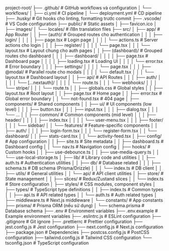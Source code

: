 project-root/
├── .github/ # GitHub workflows và configuration
│ └── workflows/
│ ├── ci.yml # CI pipeline
│ └── deployment.yml # CD pipeline
├── .husky/ # Git hooks cho linting, formatting trước commit
├── .vscode/ # VS Code configuration
├── public/ # Static assets
│ ├── favicon.ico
│ ├── images/
│ └── locales/ # i18n translation files
├── src/
│ ├── app/ # App Router
│ │ ├── (auth)/ # Grouped routes cho authentication
│ │ │ ├── login/
│ │ │ │ ├── page.tsx # Login page
│ │ │ │ └── actions.ts # Server actions cho login
│ │ │ ├── register/
│ │ │ │ └── page.tsx
│ │ │ └── layout.tsx # Layout chung cho auth pages
│ │ ├── (dashboard)/ # Grouped routes cho dashboard
│ │ │ ├── dashboard/
│ │ │ │ ├── page.tsx # Dashboard page
│ │ │ │ ├── loading.tsx # Loading UI
│ │ │ │ └── error.tsx # Error boundary
│ │ │ ├── settings/
│ │ │ │ └── page.tsx
│ │ │ ├── @modal/ # Parallel route cho modals
│ │ │ │ └── default.tsx
│ │ │ └── layout.tsx # Dashboard layout
│ │ ├── api/ # API Routes
│ │ │ ├── auth/
│ │ │ │ └── [...nextauth]/
│ │ │ │ └── route.ts
│ │ │ └── webhooks/
│ │ │ └── stripe/
│ │ │ └── route.ts
│ │ ├── globals.css # Global styles
│ │ ├── layout.tsx # Root layout
│ │ ├── page.tsx # Home page
│ │ ├── error.tsx # Global error boundary
│ │ └── not-found.tsx # 404 page
│ ├── components/ # Shared components
│ │ ├── ui/ # UI components (low level)
│ │ │ ├── button.tsx
│ │ │ ├── input.tsx
│ │ │ ├── dialog.tsx
│ │ │ └── ...
│ │ ├── common/ # Common components (mid level)
│ │ │ ├── header/
│ │ │ │ ├── index.tsx
│ │ │ │ └── user-menu.tsx
│ │ │ ├── footer/
│ │ │ └── sidebar/
│ │ └── features/ # Feature-specific components
│ │ ├── auth/
│ │ │ ├── login-form.tsx
│ │ │ └── register-form.tsx
│ │ └── dashboard/
│ │ ├── stats-card.tsx
│ │ └── activity-feed.tsx
│ ├── config/ # App configuration
│ │ ├── site.ts # Site metadata
│ │ ├── dashboard.ts # Dashboard config
│ │ └── nav.ts # Navigation config
│ ├── hooks/ # Custom hooks
│ │ ├── use-debounce.ts
│ │ ├── use-media-query.ts
│ │ └── use-local-storage.ts
│ ├── lib/ # Library code and utilities
│ │ ├── auth.ts # Authentication utilities
│ │ ├── db/ # Database related
│ │ │ ├── schema.ts # DB schema (Prisma/Drizzle)
│ │ │ └── index.ts # DB client
│ │ ├── utils/ # General utilities
│ │ └── api/ # API client utilities
│ ├── store/ # State management
│ │ ├── slices/ # Redux/Zustand slices
│ │ └── index.ts # Store configuration
│ ├── styles/ # CSS modules, component styles
│ ├── types/ # TypeScript type definitions
│ │ ├── index.ts # Common types
│ │ ├── api.ts # API related types
│ │ └── auth.ts # Auth related types
│ ├── middleware.ts # Next.js middleware
│ └── constants/ # App constants
├── prisma/ # Prisma ORM (nếu sử dụng)
│ └── schema.prisma # Database schema
├── .env # Environment variables
├── .env.example # Example environment variables
├── .eslintrc.js # ESLint configuration
├── .gitignore # Git ignore
├── .prettierrc # Prettier configuration
├── jest.config.js # Jest configuration
├── next.config.js # Next.js configuration
├── package.json # Dependencies
├── postcss.config.js # PostCSS configuration
├── tailwind.config.js # Tailwind CSS configuration
└── tsconfig.json # TypeScript configuration
